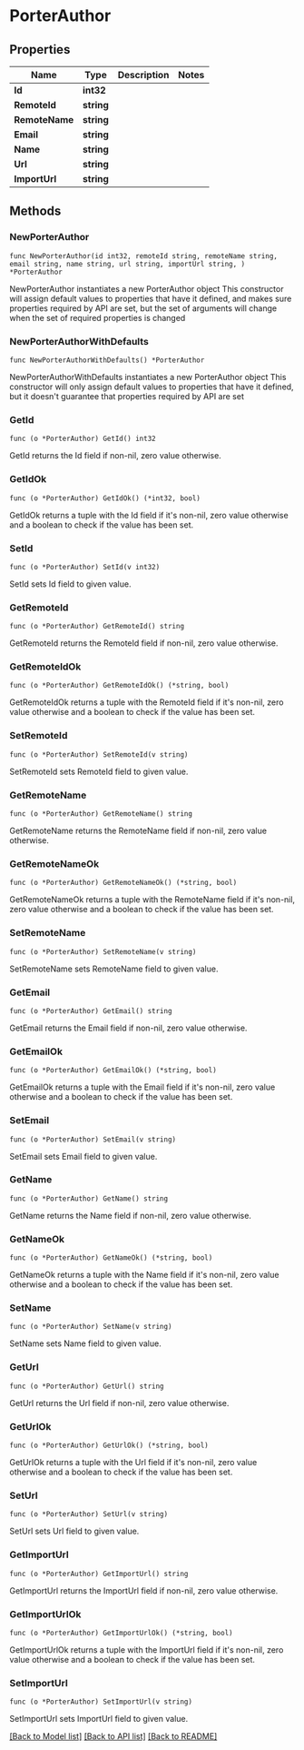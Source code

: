 # PorterAuthor

## Properties

Name | Type | Description | Notes
------------ | ------------- | ------------- | -------------
**Id** | **int32** |  | 
**RemoteId** | **string** |  | 
**RemoteName** | **string** |  | 
**Email** | **string** |  | 
**Name** | **string** |  | 
**Url** | **string** |  | 
**ImportUrl** | **string** |  | 

## Methods

### NewPorterAuthor

`func NewPorterAuthor(id int32, remoteId string, remoteName string, email string, name string, url string, importUrl string, ) *PorterAuthor`

NewPorterAuthor instantiates a new PorterAuthor object
This constructor will assign default values to properties that have it defined,
and makes sure properties required by API are set, but the set of arguments
will change when the set of required properties is changed

### NewPorterAuthorWithDefaults

`func NewPorterAuthorWithDefaults() *PorterAuthor`

NewPorterAuthorWithDefaults instantiates a new PorterAuthor object
This constructor will only assign default values to properties that have it defined,
but it doesn't guarantee that properties required by API are set

### GetId

`func (o *PorterAuthor) GetId() int32`

GetId returns the Id field if non-nil, zero value otherwise.

### GetIdOk

`func (o *PorterAuthor) GetIdOk() (*int32, bool)`

GetIdOk returns a tuple with the Id field if it's non-nil, zero value otherwise
and a boolean to check if the value has been set.

### SetId

`func (o *PorterAuthor) SetId(v int32)`

SetId sets Id field to given value.


### GetRemoteId

`func (o *PorterAuthor) GetRemoteId() string`

GetRemoteId returns the RemoteId field if non-nil, zero value otherwise.

### GetRemoteIdOk

`func (o *PorterAuthor) GetRemoteIdOk() (*string, bool)`

GetRemoteIdOk returns a tuple with the RemoteId field if it's non-nil, zero value otherwise
and a boolean to check if the value has been set.

### SetRemoteId

`func (o *PorterAuthor) SetRemoteId(v string)`

SetRemoteId sets RemoteId field to given value.


### GetRemoteName

`func (o *PorterAuthor) GetRemoteName() string`

GetRemoteName returns the RemoteName field if non-nil, zero value otherwise.

### GetRemoteNameOk

`func (o *PorterAuthor) GetRemoteNameOk() (*string, bool)`

GetRemoteNameOk returns a tuple with the RemoteName field if it's non-nil, zero value otherwise
and a boolean to check if the value has been set.

### SetRemoteName

`func (o *PorterAuthor) SetRemoteName(v string)`

SetRemoteName sets RemoteName field to given value.


### GetEmail

`func (o *PorterAuthor) GetEmail() string`

GetEmail returns the Email field if non-nil, zero value otherwise.

### GetEmailOk

`func (o *PorterAuthor) GetEmailOk() (*string, bool)`

GetEmailOk returns a tuple with the Email field if it's non-nil, zero value otherwise
and a boolean to check if the value has been set.

### SetEmail

`func (o *PorterAuthor) SetEmail(v string)`

SetEmail sets Email field to given value.


### GetName

`func (o *PorterAuthor) GetName() string`

GetName returns the Name field if non-nil, zero value otherwise.

### GetNameOk

`func (o *PorterAuthor) GetNameOk() (*string, bool)`

GetNameOk returns a tuple with the Name field if it's non-nil, zero value otherwise
and a boolean to check if the value has been set.

### SetName

`func (o *PorterAuthor) SetName(v string)`

SetName sets Name field to given value.


### GetUrl

`func (o *PorterAuthor) GetUrl() string`

GetUrl returns the Url field if non-nil, zero value otherwise.

### GetUrlOk

`func (o *PorterAuthor) GetUrlOk() (*string, bool)`

GetUrlOk returns a tuple with the Url field if it's non-nil, zero value otherwise
and a boolean to check if the value has been set.

### SetUrl

`func (o *PorterAuthor) SetUrl(v string)`

SetUrl sets Url field to given value.


### GetImportUrl

`func (o *PorterAuthor) GetImportUrl() string`

GetImportUrl returns the ImportUrl field if non-nil, zero value otherwise.

### GetImportUrlOk

`func (o *PorterAuthor) GetImportUrlOk() (*string, bool)`

GetImportUrlOk returns a tuple with the ImportUrl field if it's non-nil, zero value otherwise
and a boolean to check if the value has been set.

### SetImportUrl

`func (o *PorterAuthor) SetImportUrl(v string)`

SetImportUrl sets ImportUrl field to given value.



[[Back to Model list]](../README.md#documentation-for-models) [[Back to API list]](../README.md#documentation-for-api-endpoints) [[Back to README]](../README.md)


